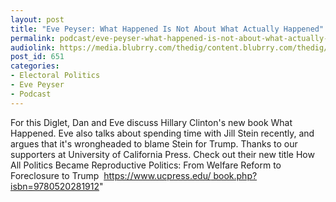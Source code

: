 ```yaml
---
layout: post
title: "Eve Peyser: What Happened Is Not About What Actually Happened"
permalink: podcast/eve-peyser-what-happened-is-not-about-what-actually-happened
audiolink: https://media.blubrry.com/thedig/content.blubrry.com/thedig/The_Dig_-_EP_50_-_Peyser.mp3
post_id: 651
categories: 
- Electoral Politics
- Eve Peyser
- Podcast
---
```


For this Diglet, Dan and Eve discuss Hillary Clinton's new book What Happened. Eve also talks about spending time with Jill Stein recently, and argues that it's wrongheaded to blame Stein for Trump. Thanks to our supporters at University of California Press. Check out their new title How All Politics Became Reproductive Politics: From Welfare Reform to Foreclosure to Trump 
[https://www.ucpress.edu/
book.php?isbn=9780520281912](https://www.ucpress.edu/book.php?isbn=9780520281912)"